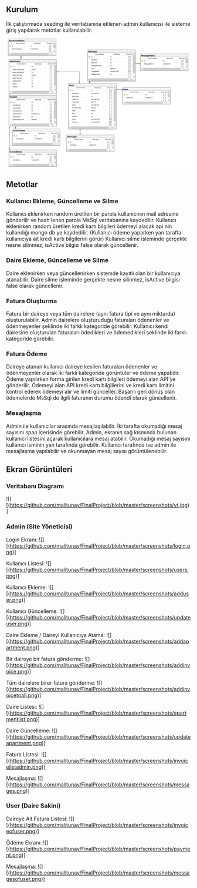 ## Kurulum

İlk çalıştırmada seeding ile veritabanına eklenen admin kullanıcısı ile sisteme giriş yapılarak metotlar kullanılabilir.

![](https://github.com/malitunay/FinalProject/blob/master/screenshots/vt.jpg)

## Metotlar

### Kullanıcı Ekleme, Güncelleme ve Silme

Kullanıcı eklenirken random üretilen bir parola kullanıcının mail adresine gönderilir ve hash'lenen parola MsSql veritabanına kaydedilir.
Kullanıcı eklenirken random üretilen kredi kartı bilgileri ödemeyi alacak api nin kullandığı mongo db ye kaydedilir. (Kullanıcı ödeme yaparken yan tarafta kullanıcıya ait kredi kartı bilgilerini görür)
Kullanıcı silme işleminde gerçekte nesne silinmez, isActive bilgisi false olarak güncellenir.

### Daire Ekleme, Güncelleme ve Silme

Daire eklenirken veya güncellenirken sistemde kayıtlı olan bir kullanıcıya atanabilir.
Daire silme işleminde gerçekte nesne silinmez, isActive bilgisi false olarak güncellenir.

### Fatura Oluşturma

Fatura bir daireye veya tüm dairelere (aynı fatura tipi ve aynı miktarda) oluşturulabilir.
Admin dairelere oluşturuduğu faturaları ödenenler ve ödenmeyenler şeklinde iki farklı kategoride görebilir.
Kullanıcı kendi dairesine oluşturulan faturaları ödedikleri ve ödemedikleri şeklinde iki farklı kategoride görebilir.

### Fatura Ödeme

Daireye atanan kullanıcı daireye kesilen faturaları ödenenler ve ödenmeyenler olarak iki farklı kategoride görüntüler ve ödeme yapabilir.
Ödeme yapılırken forma girilen kredi kartı bilgileri ödemeyi alan API'ye gönderilir. Ödemeyi alan API kredi kartı bilgilierini ve kredi kartı limitini kontrol ederek ödemeyi alır ve limiti günceller. Başarılı geri dönüş olan ödemelerde MsSql de ilgili faturanın durumu ödendi olarak güncellenir.

### Mesajlaşma

Admin ile kullanıcılar arasında mesajlaşılabilir.
İki tarafta okumadığı mesaj sayısını span içerisinde görebilir.
Admin, ekranın sağ kısmında bulunan kullanıcı listesini açarak kullanıcılara mesaj atabilir. Okumadığı mesaj sayısını kullanıcı isminin yan tarafında görebilir.
Kullanıcı tarafında ise admin ile mesajlaşma yapılabilir ve okunmayan mesaj sayısı görüntülenebilir.

## Ekran Görüntüleri

### Veritabanı Diagramı

![][(https://github.com/malitunay/FinalProject/blob/master/screenshots/vt.jpg)]

### Admin (Site Yöneticisi)

Login Ekranı:
![][(https://github.com/malitunay/FinalProject/blob/master/screenshots/login.png)]

Kullanıcı Listesi:
![][(https://github.com/malitunay/FinalProject/blob/master/screenshots/users.png)]

Kullanıcı Ekleme:
![][(https://github.com/malitunay/FinalProject/blob/master/screenshots/adduser.png)]

Kullanıcı Güncelleme:
![][(https://github.com/malitunay/FinalProject/blob/master/screenshots/updateuser.png)]

Daire Ekleme / Daireyi Kullanıcıya Atama:
![][(https://github.com/malitunay/FinalProject/blob/master/screenshots/addapartment.png)]

Bir daireye bir fatura gönderme:
![][(https://github.com/malitunay/FinalProject/blob/master/screenshots/addinvoice.png)]

Tüm dairelere birer fatura gönderme:
![][(https://github.com/malitunay/FinalProject/blob/master/screenshots/addinvoicetoall.png)]

Daire Listesi:
![][(https://github.com/malitunay/FinalProject/blob/master/screenshots/apartmentlist.png)]

Daire Güncelleme:
![][(https://github.com/malitunay/FinalProject/blob/master/screenshots/updateapartment.png)]

Fatura Listesi:
![][(https://github.com/malitunay/FinalProject/blob/master/screenshots/invoicelistadmin.png)]

Mesajlaşma:
![][(https://github.com/malitunay/FinalProject/blob/master/screenshots/messages.png)]



### User (Daire Sakini)

Daireye Ait Fatura Listesi:
![][(https://github.com/malitunay/FinalProject/blob/master/screenshots/invoiceofuser.png)]

Ödeme Ekranı:
![][(https://github.com/malitunay/FinalProject/blob/master/screenshots/payment.png)]

Mesajlaşma:
![][(https://github.com/malitunay/FinalProject/blob/master/screenshots/messagesofuser.png)]
